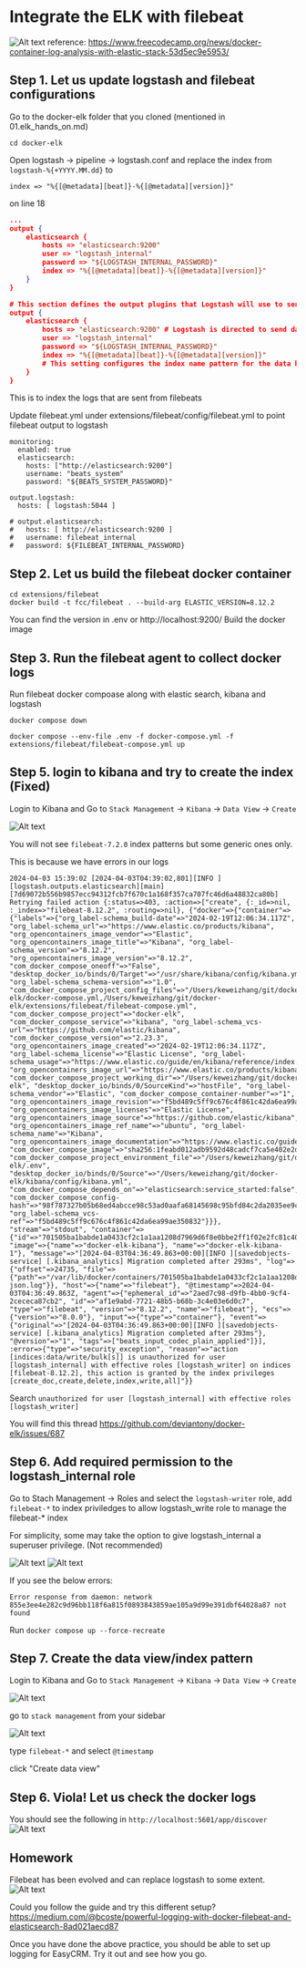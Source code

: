 # Integrate the ELK with filebeat

![Alt text](images/high_level.png?raw=true)
reference: https://www.freecodecamp.org/news/docker-container-log-analysis-with-elastic-stack-53d5ec9e5953/

## Step 1. Let us update logstash and filebeat configurations 
Go to the docker-elk folder that you cloned (mentioned in 01.elk_hands_on.md)
```
cd docker-elk
```
Open logstash -> pipeline -> logstash.conf and replace the index from `logstash-%{+YYYY.MM.dd}` to 
```
index => "%{[@metadata][beat]}-%{[@metadata][version]}"
```
on line 18 
``` json
... 
output {
	elasticsearch {
		hosts => "elasticsearch:9200"
		user => "logstash_internal"
		password => "${LOGSTASH_INTERNAL_PASSWORD}"
		index => "%{[@metadata][beat]}-%{[@metadata][version]}"
	}
}
```
``` json
# This section defines the output plugins that Logstash will use to send processed data. Outputs are the final phase in the Logstash pipeline, where the data is sent to a specified destination. Multiple outputs can be defined.
output { 
	elasticsearch {
		hosts => "elasticsearch:9200" # Logstash is directed to send data to the Elasticsearch service running on the host named elasticsearch at port 9200. 
		user => "logstash_internal"
		password => "${LOGSTASH_INTERNAL_PASSWORD}"
		index => "%{[@metadata][beat]}-%{[@metadata][version]}" 
        # This setting configures the index name pattern for the data being stored in Elasticsearch. It uses fields from the event's metadata to dynamically set the index name. Here, %{[@metadata][beat]} is replaced by the value of the beat metadata field, and %{[@metadata][version]} is replaced by the version number contained in the event's metadata. This allows for the data to be organized into indices based on the source (beat) and version, facilitating easier data management and querying within Elasticsearch.
	}
}
```
This is to index the logs that are sent from filebeats

Update filebeat.yml under extensions/filebeat/config/filebeat.yml to point filebeat output to logstash

```
monitoring:
  enabled: true
  elasticsearch:
    hosts: ["http://elasticsearch:9200"]
    username: "beats_system"
    password: "${BEATS_SYSTEM_PASSWORD}"

output.logstash:
  hosts: [ logstash:5044 ]

# output.elasticsearch:
#   hosts: [ http://elasticsearch:9200 ]
#   username: filebeat_internal
#   password: ${FILEBEAT_INTERNAL_PASSWORD}  
```

## Step 2. Let us build the filebeat docker container
```
cd extensions/filebeat
docker build -t fcc/filebeat . --build-arg ELASTIC_VERSION=8.12.2
```
You can find the version in .env or http://localhost:9200/
Build the docker image

## Step 3. Run the filebeat agent to collect docker logs
Run filebeat docker compoase along with elastic search, kibana and logstash

```
docker compose down

docker compose --env-file .env -f docker-compose.yml -f extensions/filebeat/filebeat-compose.yml up 
```

<!-- ```
docker run --rm -v '/var/lib/docker/containers:/usr/share/dockerlogs/data:ro' -v '/var/run/docker.sock:/var/run/docker.sock' --name filebeat fcc/filebeat:latest
```

In the above Docker command, note the two bind mount parameters: /var/lib/docker/containers is the path where docker 
logs exist within the host machine, and it has been bound to /usr/share/dockerlogs/data path within Filebeat container
with read only access.

In the second bind mount argument, /var/run/docker.sock is bound into the Filebeat container’s Docker daemon. 
It is the unix socket the Docker daemon listens on by default and it can be used to communicate with the daemon 
from within a container. This allows our Filebeat container to obtain Docker metadata and enrich the container log 
entries along with the metadata and push it to ELK stack. -->

## Step 5. login to kibana and try to create the index (Fixed)
Login to Kibana and Go to `Stack Management` -> `Kibana` -> `Data View` -> `Create`

![Alt text](images/create_data_view.png?raw=true)

You will not see `filebeat-7.2.0` index patterns but some generic ones only.

This is because we have errors in our logs

```
2024-04-03 15:39:02 [2024-04-03T04:39:02,801][INFO ][logstash.outputs.elasticsearch][main][7d69072b556b9857ecc94312fcb7f670c1a168f357ca707fc46d6a48832ca80b] Retrying failed action {:status=>403, :action=>["create", {:_id=>nil, :_index=>"filebeat-8.12.2", :routing=>nil}, {"docker"=>{"container"=>{"labels"=>{"org_label-schema_build-date"=>"2024-02-19T12:06:34.117Z", "org_label-schema_url"=>"https://www.elastic.co/products/kibana", "org_opencontainers_image_vendor"=>"Elastic", "org_opencontainers_image_title"=>"Kibana", "org_label-schema_version"=>"8.12.2", "org_opencontainers_image_version"=>"8.12.2", "com_docker_compose_oneoff"=>"False", "desktop_docker_io/binds/0/Target"=>"/usr/share/kibana/config/kibana.yml", "org_label-schema_schema-version"=>"1.0", "com_docker_compose_project_config_files"=>"/Users/keweizhang/git/docker-elk/docker-compose.yml,/Users/keweizhang/git/docker-elk/extensions/filebeat/filebeat-compose.yml", "com_docker_compose_project"=>"docker-elk", "com_docker_compose_service"=>"kibana", "org_label-schema_vcs-url"=>"https://github.com/elastic/kibana", "com_docker_compose_version"=>"2.23.3", "org_opencontainers_image_created"=>"2024-02-19T12:06:34.117Z", "org_label-schema_license"=>"Elastic License", "org_label-schema_usage"=>"https://www.elastic.co/guide/en/kibana/reference/index.html", "org_opencontainers_image_url"=>"https://www.elastic.co/products/kibana", "com_docker_compose_project_working_dir"=>"/Users/keweizhang/git/docker-elk", "desktop_docker_io/binds/0/SourceKind"=>"hostFile", "org_label-schema_vendor"=>"Elastic", "com_docker_compose_container-number"=>"1", "org_opencontainers_image_revision"=>"f5bd489c5ff9c676c4f861c42da6ea99ae350832", "org_opencontainers_image_licenses"=>"Elastic License", "org_opencontainers_image_source"=>"https://github.com/elastic/kibana", "org_opencontainers_image_ref_name"=>"ubuntu", "org_label-schema_name"=>"Kibana", "org_opencontainers_image_documentation"=>"https://www.elastic.co/guide/en/kibana/reference/index.html", "com_docker_compose_image"=>"sha256:1feabd012adb9592d48cadcf7ca5e402e2dee88aefad00b74b9a1941699b8510", "com_docker_compose_project_environment_file"=>"/Users/keweizhang/git/docker-elk/.env", "desktop_docker_io/binds/0/Source"=>"/Users/keweizhang/git/docker-elk/kibana/config/kibana.yml", "com_docker_compose_depends_on"=>"elasticsearch:service_started:false", "com_docker_compose_config-hash"=>"98f787327b05b68ed4abcce98c53ad0aafa68145698c95bfd84c2da2035ee9c6", "org_label-schema_vcs-ref"=>"f5bd489c5ff9c676c4f861c42da6ea99ae350832"}}}, "stream"=>"stdout", "container"=>{"id"=>"701505ba1babde1a0433cf2c1a1aa1208d7969d6f8e0bbe2ff1f02e2fc81c40d", "image"=>{"name"=>"docker-elk-kibana"}, "name"=>"docker-elk-kibana-1"}, "message"=>"[2024-04-03T04:36:49.863+00:00][INFO ][savedobjects-service] [.kibana_analytics] Migration completed after 293ms", "log"=>{"offset"=>24735, "file"=>{"path"=>"/var/lib/docker/containers/701505ba1babde1a0433cf2c1a1aa1208d7969d6f8e0bbe2ff1f02e2fc81c40d/701505ba1babde1a0433cf2c1a1aa1208d7969d6f8e0bbe2ff1f02e2fc81c40d-json.log"}}, "host"=>{"name"=>"filebeat"}, "@timestamp"=>2024-04-03T04:36:49.863Z, "agent"=>{"ephemeral_id"=>"2aed7c98-d9fb-4bb0-9cf4-2cececa87cb2", "id"=>"af1e9abd-7721-48b5-b68b-3c4e03e6d0c7", "type"=>"filebeat", "version"=>"8.12.2", "name"=>"filebeat"}, "ecs"=>{"version"=>"8.0.0"}, "input"=>{"type"=>"container"}, "event"=>{"original"=>"[2024-04-03T04:36:49.863+00:00][INFO ][savedobjects-service] [.kibana_analytics] Migration completed after 293ms"}, "@version"=>"1", "tags"=>["beats_input_codec_plain_applied"]}], :error=>{"type"=>"security_exception", "reason"=>"action [indices:data/write/bulk[s]] is unauthorized for user [logstash_internal] with effective roles [logstash_writer] on indices [filebeat-8.12.2], this action is granted by the index privileges [create_doc,create,delete,index,write,all]"}}
```
Search `unauthorized for user [logstash_internal] with effective roles [logstash_writer]`

You will find this thread https://github.com/deviantony/docker-elk/issues/687

## Step 6. Add required permission to the logstash_internal role

Go to Stach Management -> Roles and select the `logstash-writer` role, add `filebeat-*` to index priviledges to allow logstash_write role to manage the filebeat-* index

For simplicity, some may take the option to give logstash_internal a superuser privilege. (Not recommended)

![Alt text](images/logstash-writer-role.png?raw=true)
![Alt text](images/superuser.png?raw=true)
<!-- 
After updating, you should see no more errors. However, you should never do this in production.

Instead, search the error with ChatGPT, you will get a more acceptable answer

The error message you provided appears to be related to a security exception in Elasticsearch. Let me break down the error message for you:

1. `type`: This field indicates the type of exception that occurred, which is a "security_exception" in this case. Security exceptions typically occur when there are issues related to user permissions and access control.

2. `reason`: The "reason" field provides a description of why the security exception occurred. In this case, it states that the action `[indices:admin/auto_create]` is unauthorized for the user `[logstash_internal]` with effective roles `[logstash_writer]` on the indices `[filebeat-7.2.0]`. It also mentions that the required action is granted by the index privileges `[auto_configure, create_index, manage, all]`.

To resolve this issue, you should consider the following steps:

1. **Review User and Role Permissions**: Ensure that the user `[logstash_internal]` has the appropriate permissions and roles assigned. In this case, it appears that the user has the `logstash_writer` role, but it may not have the necessary index privileges to perform the action `[indices:admin/auto_create]`.

2. **Grant Necessary Index Privileges**: As mentioned in the error message, the required action is granted by the index privileges `[auto_configure, create_index, manage, all]`. You may need to modify the user's role to include these index privileges or create a new role with the required privileges and assign it to the user.

3. **Check Index Settings**: Verify the settings of the index `[filebeat-7.2.0]`. Make sure that it allows the necessary actions, including index creation, according to the privileges defined in the user's role.

4. **Review Configuration**: Check your Logstash configuration to ensure that it is using the correct user and role for interacting with Elasticsearch. Any misconfiguration in Logstash can lead to authorization issues.

5. **Elasticsearch Version Compatibility**: Ensure that the version of Elasticsearch, Logstash, and the Beats (e.g., Filebeat) components are compatible and have no known security-related issues. Sometimes, upgrading or patching components can resolve such issues.

6. **Logging and Monitoring**: Implement proper logging and monitoring to help diagnose and troubleshoot security-related issues in your Elasticsearch cluster. This can provide insights into the root cause of the problem.

7. **Consult Elasticsearch Documentation**: If you continue to face issues, consult the official Elasticsearch documentation or seek assistance from your organization's Elasticsearch administrators or support team.

By addressing these points and ensuring that the user has the necessary permissions and index privileges, you should be able to resolve the security exception in Elasticsearch. -->

<!-- ---

All you need to do is to go to roles -> logstash_writer -> index privileges add filebeat-* in the indices -->

If you see the below errors:
```
Error response from daemon: network 855e3ee4e282c9d96bb118f6a815f0893843859ae105a9d99e391dbf64028a87 not found
```
Run `docker compose up --force-recreate`


## Step 7. Create the data view/index pattern
Login to Kibana and Go to `Stack Management` -> `Kibana` -> `Data View` -> `Create`

![Alt text](images/create_data_view.png?raw=true)

go to `stack management` from your sidebar

![Alt text](images/create_data_view.png?raw=true)

type `filebeat-*` and select `@timestamp`

click "Create data view"

## Step 6. Viola! Let us check the docker logs
You should see the following in `http://localhost:5601/app/discover` 
![Alt text](images/docker_logs.png?raw=true)


## Homework
Filebeat has been evolved and can replace logstash to some extent.
![Alt text](images/evo.png?raw=true)

Could you follow the guide and try this different setup? 
https://medium.com/@bcoste/powerful-logging-with-docker-filebeat-and-elasticsearch-8ad021aecd87

Once you have done the above practice, you should be able to set up logging for EasyCRM. Try it out and see how you go. 